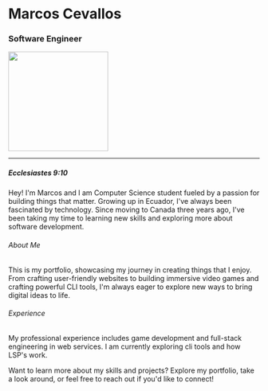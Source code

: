 # Marcos Cevallos

### Software Engineer

<div
  style="margin-left: auto; width: fit-content; display: inline-block;"
  >
<img
    width="200px"
    height="200px"
    src="https://media.licdn.com/dms/image/D5603AQFFlfRWnjBp3Q/profile-displayphoto-shrink_400_400/0/1700880299498?e=2147483647&v=beta&t=7IdTO4l5uzcNa_ufwV63dj9yVUD0OmM1Ed6Q8yi5PcU"/>
</div>

---

##### Ecclesiastes 9:10

Hey! I'm Marcos and I am Computer Science student fueled by a passion for building things that matter. Growing up in Ecuador, I've always been fascinated by technology. Since moving to Canada three years ago, I've been taking my time to learning new skills and exploring more about software development.

###### About Me

This is my portfolio, showcasing my journey in creating things that I enjoy. From crafting user-friendly websites to building immersive video games and crafting powerful CLI tools, I'm always eager to explore new ways to bring digital ideas to life.

###### Experience

My professional experience includes game development and full-stack engineering in web services. I am currently exploring cli tools and how LSP's work.

Want to learn more about my skills and projects? Explore my portfolio, take a look around, or feel free to reach out if you'd like to connect!
